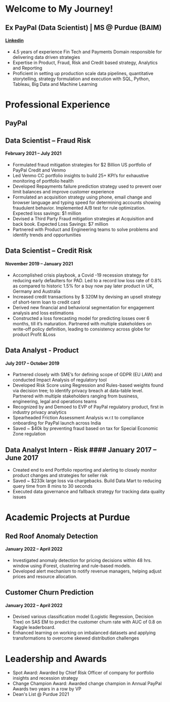 
# Welcome to My Journey!
## Ex PayPal (Data Scientist) | MS @ Purdue (BAIM) 
#### [Linkedin](https://www.linkedin.com/in/rishabh3995/)
* 4.5 years of experience Fin Tech and Payments Domain responsible for delivering data driven strategies
* Expertise in Product, Fraud, Risk and Credit based strategy, Analytics and Reporting
* Proficient in setting up production scale data pipelines, quantitative storytelling, strategy formulation and execution with SQL, Python, Tableau, Big Data and Machine Learning

# Professional Experience 
## PayPal
## Data Scientist – Fraud Risk  
#### February 2021 – July 2021
* Formulated fraud mitigation strategies for $2 Billion US portfolio of PayPal Credit and Venmo
* Led Venmo CC portfolio insights to build 25+ KPI’s for exhaustive monitoring of portfolio health
* Developed Repayments failure prediction strategy used to prevent over limit balances and improve customer experience
* Formulated an acquisition strategy using phone, email change and browser language and typing speed for determining accounts showing fraudulent behavior. Implemented A/B test for rule optimization. Expected loss savings: $1 million
* Devised a Third Party Fraud mitigation strategies at Acquisition and back book. Expected Loss Savings: $7 million
* Partnered with Product and Engineering teams to solve problems and identify trends and opportunities



## Data Scientist – Credit Risk  
####  November 2019 – January 2021
* Accomplished crisis playbook, a Covid -19 recession strategy for reducing early defaulters for PAD. Led to a record low loss rate of 0.8% as compared to historic 1.5% for a buy now pay later product in UK, Germany and Australia
* Increased credit transactions by $ 320M by devising an upsell strategy of short-term loan to credit card
* Derived new financial and behavioral segmentation for engagement analysis and loss estimations
* Constructed a loss forecasting model for predicting losses over 6 months, till it’s maturation. Partnered with multiple stakeholders on write-off policy definition, leading to consistency across globe for product Profit &Loss


## Data Analyst - Product 
#### July 2017 – October 2019
* Partnered closely with SME’s for defining scope of GDPR (EU LAW) and conducted Impact Analysis of regulatory tool
* Developed Risk Score using Regression and Rules-based weights found via decision tree; to identify privacy breach at data-table level. Partnered with multiple stakeholders ranging from business, engineering, legal and operations teams
* Recognized by and Demoed to EVP of PayPal regulatory product, first in industry privacy analytics
* Spearheaded Friction Assessment Analysis w.r.t to compliance onboarding for PayPal launch across India
* Saved ~ $40k by preventing fraud based on tax for Special Economic Zone regulation

## Data Analyst Intern - Risk #### January 2017 – June 2017
* Created end to end Portfolio reporting and alerting to closely monitor product changes and strategies for seller risk
* Saved ~ $233k large loss via chargebacks. Build Data Mart to reducing query time from 8 mins to 30 seconds
* Executed data governance and fallback strategy for tracking data quality issues




# Academic Projects at Purdue
## Red Roof Anomaly Detection 
#### January 2022 – April 2022
* Investigated anomaly detection for pricing decisions within 48 hrs. window using iForest, clustering and rule-based models.
* Developed alert mechanism to notify revenue managers, helping adjust prices and resource allocation.

## Customer Churn Prediction 
#### January 2022 – April 2022
* Devised various classification model (Logistic Regression, Decision Tree) on SAS EM to predict the customer churn rate with AUC of 0.8 on Kaggle leaderboard.
* Enhanced learning on working on imbalanced datasets and applying transformations to overcome skewed distribution challenges


# Leadership and Awards
* Spot Award: Awarded by Chief Risk Officer of company for portfolio insights and recession strategy
* Change Champion Award: Awarded change champion in Annual PayPal Awards two years in a row by VP
* Dean's List @ Purdue 2021

